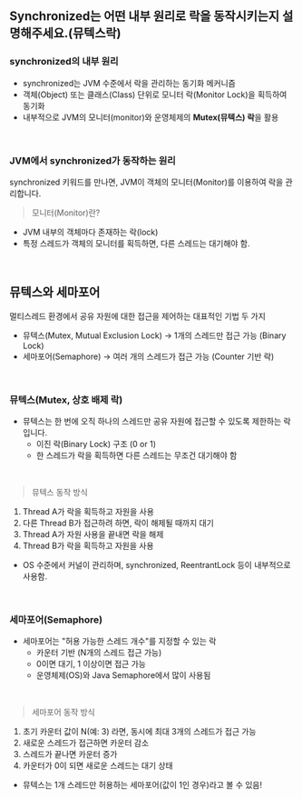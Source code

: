 ## Synchronized는 어떤 내부 원리로 락을 동작시키는지 설명해주세요.(뮤텍스락)

### synchronized의 내부 원리

- synchronized는 JVM 수준에서 락을 관리하는 동기화 메커니즘
- 객체(Object) 또는 클래스(Class) 단위로 모니터 락(Monitor Lock)을 획득하여 동기화
- 내부적으로 JVM의 모니터(monitor)와 운영체제의 **Mutex(뮤텍스) 락**을 활용

<br/>

### JVM에서 synchronized가 동작하는 원리

synchronized 키워드를 만나면, JVM이 객체의 모니터(Monitor)를 이용하여 락을 관리합니다.

> 모니터(Monitor)란?

- JVM 내부의 객체마다 존재하는 락(lock)
- 특정 스레드가 객체의 모니터를 획득하면, 다른 스레드는 대기해야 함.

<br/>

## 뮤텍스와 세마포어

멀티스레드 환경에서 공유 자원에 대한 접근을 제어하는 대표적인 기법 두 가지

- 뮤텍스(Mutex, Mutual Exclusion Lock) → 1개의 스레드만 접근 가능 (Binary Lock)
- 세마포어(Semaphore) → 여러 개의 스레드가 접근 가능 (Counter 기반 락)

<br/>

### 뮤텍스(Mutex, 상호 배제 락)

- 뮤텍스는 한 번에 오직 하나의 스레드만 공유 자원에 접근할 수 있도록 제한하는 락입니다.
    - 이진 락(Binary Lock) 구조 (0 or 1)
    - 한 스레드가 락을 획득하면 다른 스레드는 무조건 대기해야 함

<br/>

> 뮤텍스 동작 방식

1. Thread A가 락을 획득하고 자원을 사용
2. 다른 Thread B가 접근하려 하면, 락이 해제될 때까지 대기
3. Thread A가 자원 사용을 끝내면 락을 해제
4. Thread B가 락을 획득하고 자원을 사용

- OS 수준에서 커널이 관리하며, synchronized, ReentrantLock 등이 내부적으로 사용함.

<br/>

### 세마포어(Semaphore)

- 세마포어는 "허용 가능한 스레드 개수"를 지정할 수 있는 락
    - 카운터 기반 (N개의 스레드 접근 가능)
    - 0이면 대기, 1 이상이면 접근 가능
    - 운영체제(OS)와 Java Semaphore에서 많이 사용됨

<br/>

> 세마포어 동작 방식

1. 초기 카운터 값이 N(예: 3) 라면, 동시에 최대 3개의 스레드가 접근 가능
2. 새로운 스레드가 접근하면 카운터 감소
3. 스레드가 끝나면 카운터 증가
4. 카운터가 0이 되면 새로운 스레드는 대기 상태

- 뮤텍스는 1개 스레드만 허용하는 세마포어(값이 1인 경우)라고 볼 수 있음!


